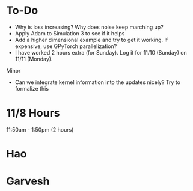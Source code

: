 # To-Do

- Why is loss increasing? Why does noise keep marching up?
- Apply Adam to Simulation 3 to see if it helps
- Add a higher dimensional example and try to get it working. If expensive, use GPyTorch parallelization?
- I have worked 2 hours extra (for Sunday). Log it for 11/10 (Sunday) on 11/11 (Monday).

Minor

- Can we integrate kernel information into the updates nicely? Try to formalize this

# 11/8 Hours
11:50am - 1:50pm    (2 hours)

# Hao

# Garvesh
